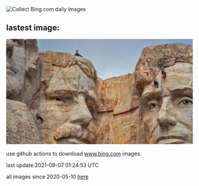 ![Collect Bing.com daily images](https://github.com/counter2015/bing-daily-images/workflows/Collect%20Bing.com%20daily%20images/badge.svg)
## lastest image:
![](images/MRInspection.jpg)

use github actions to download www.bing.com images.

last update:2021-09-07 01:24:53 UTC

all images since 2020-05-10 [here](https://github.com/counter2015/bing-daily-images/tree/master/images) 

